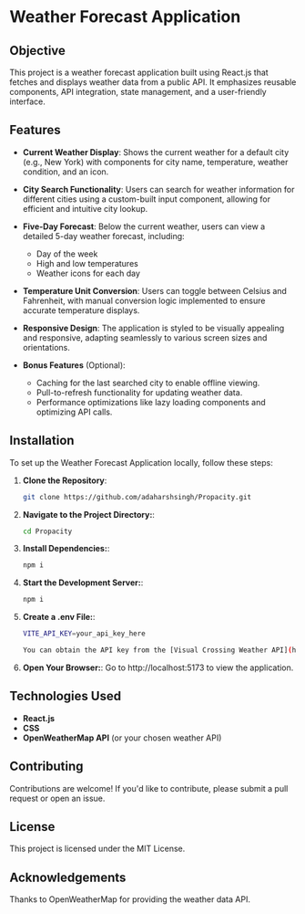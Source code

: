 # Weather Forecast Application

## Objective
This project is a weather forecast application built using React.js that fetches and displays weather data from a public API. It emphasizes reusable components, API integration, state management, and a user-friendly interface.

## Features
- **Current Weather Display**: Shows the current weather for a default city (e.g., New York) with components for city name, temperature, weather condition, and an icon.
  
- **City Search Functionality**: Users can search for weather information for different cities using a custom-built input component, allowing for efficient and intuitive city lookup.

- **Five-Day Forecast**: Below the current weather, users can view a detailed 5-day weather forecast, including:
  - Day of the week
  - High and low temperatures
  - Weather icons for each day
  
- **Temperature Unit Conversion**: Users can toggle between Celsius and Fahrenheit, with manual conversion logic implemented to ensure accurate temperature displays.

- **Responsive Design**: The application is styled to be visually appealing and responsive, adapting seamlessly to various screen sizes and orientations.

- **Bonus Features** (Optional):
  - Caching for the last searched city to enable offline viewing.
  - Pull-to-refresh functionality for updating weather data.
  - Performance optimizations like lazy loading components and optimizing API calls.

## Installation
To set up the Weather Forecast Application locally, follow these steps:

1. **Clone the Repository**:
   ```bash
   git clone https://github.com/adaharshsingh/Propacity.git
2. **Navigate to the Project Directory:**:
   ```bash
   cd Propacity
3. **Install Dependencies:**:
   ```bash
   npm i
4. **Start the Development Server:**:
   ```bash
   npm i
5. **Create a .env File:**:
   ```bash
   VITE_API_KEY=your_api_key_here

   You can obtain the API key from the [Visual Crossing Weather API](https://rapidapi.com/visual-crossing-corporation-visual-crossing-corporation-default/api/visual-crossing-weather)

5. **Open Your Browser:**:
    Go to http://localhost:5173 to view the application.   
   
## Technologies Used
- **React.js**
- **CSS**
- **OpenWeatherMap API** (or your chosen weather API)

## Contributing
Contributions are welcome! If you'd like to contribute, please submit a pull request or open an issue.

## License
This project is licensed under the MIT License.

## Acknowledgements
Thanks to OpenWeatherMap for providing the weather data API.
